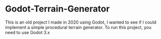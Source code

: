 # Godot-Terrain-Generator
This is an old project I made in 2020 using Godot,  I wanted to see if I could implement a simple procedural terrain generator.  To run this project, you need to use Godot 3.x
